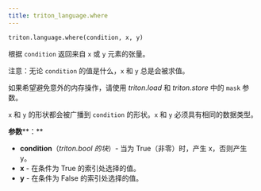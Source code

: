 ```yaml
---
title: triton_language.where
---
```


```python
triton.language.where(condition, x, y)
```


根据 `condition` 返回来自 `x` 或 `y` 元素的张量。


注意：无论 `condition` 的值是什么，`x` 和 `y` 总是会被求值。


如果希望避免意外的内存操作，请使用 *triton.load* 和 *triton.store* 中的 `mask` 参数。


`x` 和 `y` 的形状都会被广播到 `condition` 的形状。`x` 和 `y` 必须具有相同的数据类型。


**参数****：**

* **condition**（*triton.bool 的块*）- 当为 True（非零）时，产生 x，否则产生 y。
* **x** - 在条件为 True 的索引处选择的值。
* **y** - 在条件为 False 的索引处选择的值。


